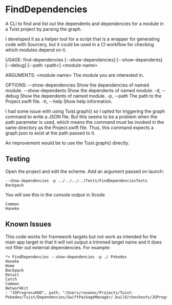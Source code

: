 # FindDependencies
A CLI to find and list out the dependents and dependencies for a module in a Tuist project by parsing the graph.

I developed it as a helper tool for a script that is a wrapper for generating code with Sourcery, but it could be used in a CI workflow for checking which modules depend on it. 

USAGE: find-dependencies [--show-dependencies] [--show-dependents] [--debug] [--path &#60;path&#62;] &#60;module-name&#62;

ARGUMENTS:
  &#60;module-name&#62;           The module you are interested in.

OPTIONS:
  --show-dependencies     Show the dependencies of named module.
  --show-dependents       Show the dependents of named module.
  -d, --debug             Show the dependents of named module.
  -p, --path <path>       The path to the Project.swift file.
  -h, --help              Show help information.
  
I had some issue with using Tuist.graph() so I opted for triggering the graph command to write a JSON file. But this seems to be a problem when the path parameter is used, which means the command must be invoked in the same directory as the Project.swift file. Thus, this command expects a graph.json to exist at the path passed to it. 

An improvement would be to use the Tuist.graph() directly. 

## Testing

Open the project and edit the scheme. Add an argument passed on launch: 
```
--show-dependencies -p ../../../../Tests/FindDependenciesTests Backpack
```

You will see this in the console output in Xcode

```
Common
Haneke
```

## Known Issues
This code works for framework targets but not work as intended for the main app target in that it will not output a trimmed target name and it does not filter out external dependencies. 
For example: 

```
*> FindDependencies --show-dependencies -p ./ Pokedex
Haneke
Home
Backpack
Detail
Catch
Common
NetworkKit
: "JGProgressHUD", path: "/Users/ronanoc/Projects/Tuist-Pokedex/Tuist/Dependencies/SwiftPackageManager/.build/checkouts/JGProgressHUD
```


